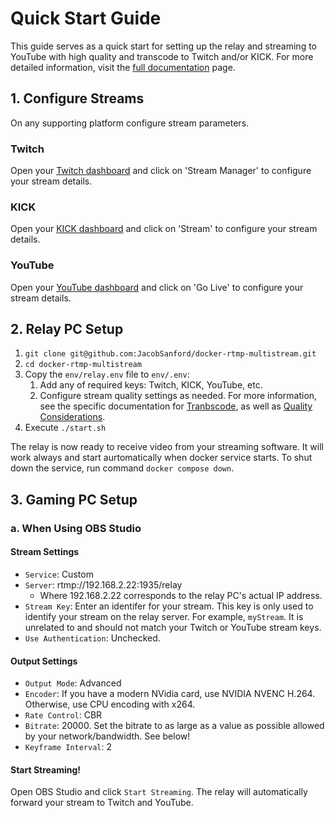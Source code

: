# Quick Start Guide
This guide serves as a quick start for setting up the relay and streaming to YouTube with high quality and transcode to Twitch and/or KICK. For more detailed information, visit the [full documentation](README.md) page.

## 1. Configure Streams
On any supporting platform configure stream parameters.

### Twitch
Open your [Twitch dashboard](https://dashboard.twitch.tv) and click on 'Stream Manager' to configure your stream details.

### KICK
Open your [KICK dashboard](https://dashboard.kick.com) and click on 'Stream' to configure your stream details.

### YouTube
Open your [YouTube dashboard](https://studio.youtube.com) and click on 'Go Live' to configure your stream details.

## 2. Relay PC Setup
1. ```git clone git@github.com:JacobSanford/docker-rtmp-multistream.git```
2. ```cd docker-rtmp-multistream```
3. Copy the `env/relay.env` file to `env/.env`:
   1. Add any of required keys: Twitch, KICK, YouTube, etc.
   2. Configure stream quality settings as needed. For more information, see the specific documentation for [Tranbscode](services/transcode.md), as well as [Quality Considerations](quality.md).
4. Execute ```./start.sh```

The relay is now ready to receive video from your streaming software. It will work always and start aurtomatically when docker service starts. To shut down the service, run command `docker compose down`.

## 3. Gaming PC Setup
### a. When Using OBS Studio
#### Stream Settings
* ```Service```: Custom
* ```Server```: rtmp://192.168.2.22:1935/relay
  * Where 192.168.2.22 corresponds to the relay PC's actual IP address.
* ```Stream Key```: Enter an identifer for your stream. This key is only used to identify your stream on the relay server. For example, `myStream`. It is unrelated to and should not match your Twitch or YouTube stream keys.
* ```Use Authentication```: Unchecked.

#### Output Settings
* ```Output Mode```: Advanced
* ```Encoder```: If you have a modern NVidia card, use NVIDIA NVENC H.264. Otherwise, use CPU encoding with x264.
* ```Rate Control```: CBR
* ```Bitrate```: 20000. Set the bitrate to as large as a value as possible allowed by your network/bandwidth. See below!
* ```Keyframe Interval```: 2

#### Start Streaming!
Open OBS Studio and click `Start Streaming`. The relay will automatically forward your stream to Twitch and YouTube.
